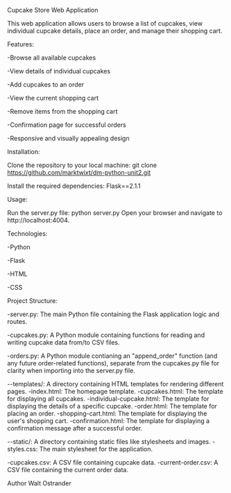 Cupcake Store Web Application

This web application allows users to browse a list of cupcakes, view individual cupcake details, place an order, and manage their shopping cart.

Features:

-Browse all available cupcakes

-View details of individual cupcakes

-Add cupcakes to an order

-View the current shopping cart

-Remove items from the shopping cart

-Confirmation page for successful orders

-Responsive and visually appealing design

Installation:

Clone the repository to your local machine:
git clone https://github.com/marktwixt/dm-python-unit2.git

Install the required dependencies:
Flask==2.1.1

Usage:

Run the server.py file:
python server.py
Open your browser and navigate to http://localhost:4004.

Technologies:

-Python

-Flask

-HTML

-CSS

Project Structure:

-server.py: The main Python file containing the Flask application logic and routes.

-cupcakes.py: A Python module containing functions for reading and writing cupcake data from/to CSV files.

-orders.py: A Python module contianing an "append_order" function (and any future order-related functions), separate from the cupcakes.py file for clarity when importing into the server.py file.

--templates/: A directory containing HTML templates for rendering different pages.
-index.html: The homepage template.
-cupcakes.html: The template for displaying all cupcakes.
-individual-cupcake.html: The template for displaying the details of a specific cupcake.
-order.html: The template for placing an order.
-shopping-cart.html: The template for displaying the user's shopping cart.
-confirmation.html: The template for displaying a confirmation message after a successful order.

--static/: A directory containing static files like stylesheets and images.
-styles.css: The main stylesheet for the application.

-cupcakes.csv: A CSV file containing cupcake data.
-current-order.csv: A CSV file containing the current order data.


Author
Walt Ostrander
